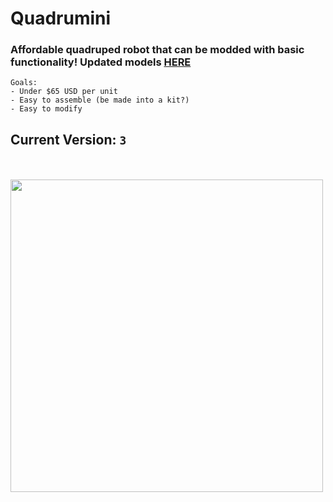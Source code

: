 # Quadrumini
### Affordable quadruped robot that can be modded with basic functionality! Updated models [HERE](https://github.com/Scott170c/Quadrumini/tree/main/inDev/QuadruminiV3)
```
Goals:
- Under $65 USD per unit
- Easy to assemble (be made into a kit?)
- Easy to modify
```
## Current Version: ` 3 `
<br></br>
<img src="https://hc-cdn.hel1.your-objectstorage.com/s/v3/6856774ca16c4dd138cb67b755833bc600993292_image.png" height="500px">
